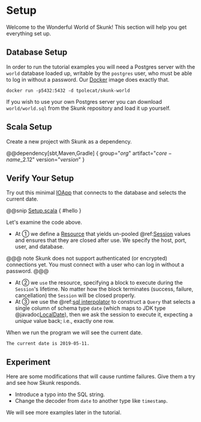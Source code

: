 # Setup

Welcome to the Wonderful World of Skunk! This section will help you get everything set up.

## Database Setup

In order to run the tutorial examples you will need a Postgres server with the `world` database loaded up, writable by the `postgres` user, who must be able to log in without a password. Our [Docker](http://docker.com) image does exactly that.

```
docker run -p5432:5432 -d tpolecat/skunk-world
```

If you wish to use your own Postgres server you can download `world/world.sql` from the Skunk repository and load it up yourself.

## Scala Setup

Create a new project with Skunk as a dependency.

@@dependency[sbt,Maven,Gradle] {
  group="$org$"
  artifact="$core-name$_2.12"
  version="$version$"
}

## Verify Your Setup

Try out this minimal [IOApp](https://typelevel.org/cats-effect/datatypes/ioapp.html) that connects to the database and selects the current date.

@@snip [Setup.scala](/modules/docs/src/main/scala/tutorial/Setup.scala) { #hello }

Let's examine the code above.

- At ① we define a [Resource](https://typelevel.org/cats-effect/datatypes/resource.html)  that yields un-pooled @ref:[Session](../reference/Sessions.md) values and ensures that they are closed after use. We specify the host, port, user, and database.

@@@ note
Skunk does not support authenticated (or encrypted) connections yet. You must connect with a user who can log in without a password.
@@@

- At ② we `use` the resource, specifying a block to execute during the `Session`'s lifetime. No matter how the block terminates (success, failure, cancellation) the `Session` will be closed properly.
- At ③ we use the @ref:[sql interpolator](../reference/Fragments.md) to construct a `Query` that selects a single column of schema type `date` (which maps to JDK type @javadoc[LocalDate](java.time.LocalDate)), then we ask the session to execute it, expecting a *unique* value back; i.e., exactly one row.

When we run the program we will see the current date.

```
The current date is 2019-05-11.
```

## Experiment

Here are some modifications that will cause runtime failures. Give them a try and see how Skunk responds.

- Introduce a typo into the SQL string.
- Change the decoder from `date` to another type like `timestamp`.

We will see more examples later in the tutorial.

